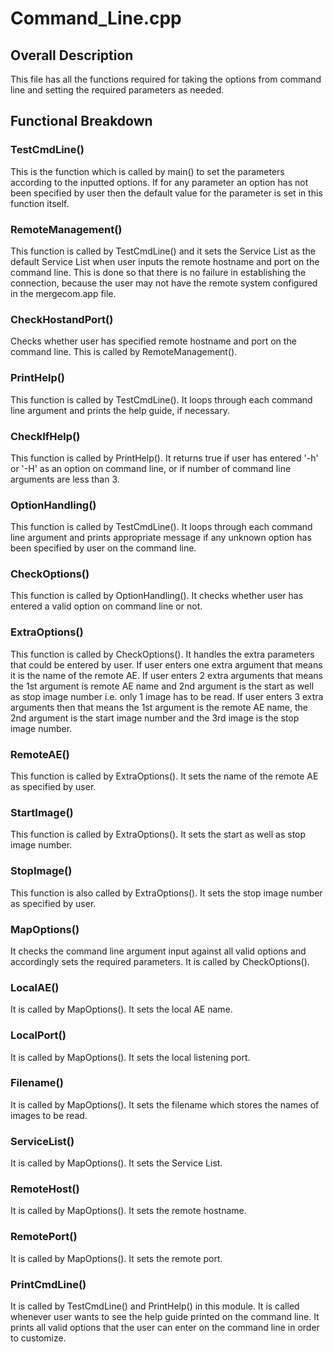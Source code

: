 # Command_Line.cpp

## Overall Description

This file has all the functions required for taking the options from command line and setting the required parameters as needed.

## Functional Breakdown

### TestCmdLine()

This is the function which is called by main() to set the parameters according to the inputted options. If for any parameter
an option has not been specified by user then the default value for the parameter is set in this function itself.

### RemoteManagement()

This function is called by TestCmdLine() and it sets the Service List as the default Service List when user inputs the remote hostname
and port on the command line. This is done so that there is no failure in establishing the connection, because the user may not have the
remote system configured in the mergecom.app file.

### CheckHostandPort()

Checks whether user has specified remote hostname and port on the command line. This is called by RemoteManagement().

### PrintHelp()

This function is called by TestCmdLine(). It loops through each command line argument and prints the help guide, if necessary.

### CheckIfHelp()

This function is called by PrintHelp(). It returns true if user has entered '-h' or '-H' as an option on command line, or if number of
command line arguments are less than 3.

### OptionHandling()

This function is called by TestCmdLine(). It loops through each command line argument and prints appropriate message if any unknown
option has been specified by user on the command line.

### CheckOptions()

This function is called by OptionHandling(). It checks whether user has entered a valid option on command line or not.

### ExtraOptions()

This function is called by CheckOptions(). It handles the extra parameters that could be entered by user. If user enters one extra
argument that means it is the name of the remote AE. If user enters 2 extra arguments that means the 1st argument is remote AE name
and 2nd argument is the start as well as stop image number i.e. only 1 image has to be read. If user enters 3 extra arguments then 
that means the 1st argument is the remote AE name, the 2nd argument is the start image number and the 3rd image is the stop image number. 

### RemoteAE()

This function is called by ExtraOptions(). It sets the name of the remote AE as specified by user.

### StartImage()

This function is called by ExtraOptions(). It sets the start as well as stop image number. 

### StopImage()

This function is also called by ExtraOptions(). It sets the stop image number as specified by user. 

### MapOptions()

It checks the command line argument input against all valid options and accordingly sets the required parameters. It is called by
CheckOptions().

### LocalAE()

It is called by MapOptions(). It sets the local AE name.

### LocalPort()

It is called by MapOptions(). It sets the local listening port.

### Filename()

It is called by MapOptions(). It sets the filename which stores the names of images to be read.

### ServiceList()

It is called by MapOptions(). It sets the Service List.

### RemoteHost()

It is called by MapOptions(). It sets the remote hostname.

### RemotePort()

It is called by MapOptions(). It sets the remote port. 

### PrintCmdLine()

It is called by TestCmdLine() and PrintHelp() in this module. It is called whenever user wants to see the help guide
printed on the command line. It prints all valid options that the user can enter on the command line in order to
customize.
